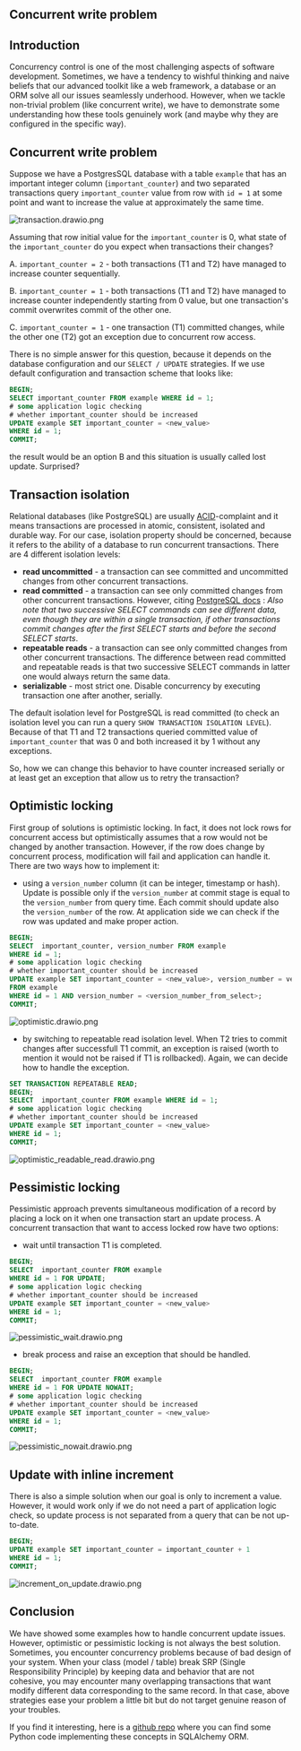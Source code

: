 ## Concurrent write problem

## Introduction
Concurrency control is one of the most challenging aspects of software development. Sometimes, we have a tendency to wishful thinking and naive beliefs that our advanced toolkit like a web framework, a database or an ORM solve all our issues seamlessly underhood. However, when we tackle non-trivial problem (like concurrent write), we have to demonstrate some understanding how these tools genuinely work (and maybe why they are configured in the specific way).

## Concurrent write problem
Suppose we have a PostgresSQL database with a table `example` that has an important integer column (`important_counter`) and two separated transactions query `important_counter` value from row with `id = 1` at some point and want to increase the value at approximately the same time.

![transaction.drawio.png](https://cdn.hashnode.com/res/hashnode/image/upload/v1650538124170/xZONNgeo9.png)

Assuming that row initial value for the `important_counter` is 0, what state of the `important_counter` do you expect when transactions their changes? 

A. `important_counter = 2` - both transactions (T1 and T2) have managed to increase counter sequentially.

B. `important_counter = 1` - both transactions (T1 and T2) have managed to increase counter independently starting from 0 value, but one transaction's commit overwrites commit of the other one.

C. `important_counter = 1` - one transaction (T1) committed changes, while the other one (T2) got an exception due to concurrent row access.

There is no simple answer for this question, because it depends on the database configuration and our `SELECT / UPDATE` strategies. If we use default configuration and transaction scheme that looks like:
```sql
BEGIN;
SELECT important_counter FROM example WHERE id = 1;
# some application logic checking 
# whether important_counter should be increased
UPDATE example SET important_counter = <new_value> 
WHERE id = 1;
COMMIT;
```
the result would be an option B and this situation is usually called lost update. Surprised?

## Transaction isolation
Relational databases (like PostgreSQL) are usually [ACID](https://en.wikipedia.org/wiki/ACID)-complaint and it means transactions are processed in atomic,  consistent, isolated and durable way. For our case, isolation property should be concerned, because it refers to the ability of a database to run concurrent transactions. There are 4 different isolation levels:
- **read uncommitted** - a transaction can see committed and uncommitted changes from other concurrent transactions.
- **read committed** - a transaction can see only committed changes from other concurrent transactions. However, citing [PostgreSQL docs](https://www.postgresql.org/docs/current/transaction-iso.html) : *Also note that two successive SELECT commands can see different data, even though they are within a single transaction, if other transactions commit changes after the first SELECT starts and before the second SELECT starts*.
- **repeatable reads** - a transaction can see only committed changes from other concurrent transactions. The difference between read committed and repeatable reads is that two successive SELECT commands in latter one would always return the same data.
- **serializable** - most strict one. Disable concurrency by executing transaction one after another, serially.

The default isolation level for PostgreSQL is read committed (to check an isolation level you can run a query `SHOW TRANSACTION ISOLATION LEVEL`). Because of that T1 and T2 transactions queried committed value of `important_counter` that was 0 and both increased it by 1 without any exceptions. 

So, how we can change this behavior to have counter increased serially or at least get an exception that allow us to retry the transaction?

## Optimistic locking
First group of solutions is optimistic locking. In fact, it does not lock rows for concurrent access but optimistically assumes that a row would not be changed by another transaction. However, if the row does change by concurrent process, modification will fail and application can handle it. There are two ways how to implement it: 
- using a `version_number` column (it can be integer, timestamp or hash). Update is possible only if the `version_number` at commit stage is equal to the `version_number` from query time. Each commit should update also the `version_number` of the row. At application side we can check if the row was updated and make proper action.
```sql
BEGIN;
SELECT  important_counter, version_number FROM example 
WHERE id = 1;
# some application logic checking
# whether important_counter should be increased
UPDATE example SET important_counter = <new_value>, version_number = version_number + 1 
FROM example 
WHERE id = 1 AND version_number = <version_number_from_select>;
COMMIT;
```
![optimistic.drawio.png](https://cdn.hashnode.com/res/hashnode/image/upload/v1650543766052/twawRuifz.png)

- by switching to repeatable read isolation level. When T2 tries to commit changes after successfull T1 commit, an exception is raised (worth to mention it would not be raised if T1 is rollbacked). Again, we can decide how to handle the exception.
```sql
SET TRANSACTION REPEATABLE READ;
BEGIN;
SELECT  important_counter FROM example WHERE id = 1;
# some application logic checking
# whether important_counter should be increased
UPDATE example SET important_counter = <new_value> 
WHERE id = 1;
COMMIT;
```
![optimistic_readable_read.drawio.png](https://cdn.hashnode.com/res/hashnode/image/upload/v1650543786881/gyXsRx36i.png)

## Pessimistic locking
Pessimistic approach prevents simultaneous modification of a record by placing a lock on it when one transaction start an update process. A concurrent transaction that want to access locked row have two options:
- wait until transaction T1 is completed.
```sql
BEGIN;
SELECT  important_counter FROM example 
WHERE id = 1 FOR UPDATE;
# some application logic checking
# whether important_counter should be increased
UPDATE example SET important_counter = <new_value> 
WHERE id = 1;
COMMIT;
```
![pessimistic_wait.drawio.png](https://cdn.hashnode.com/res/hashnode/image/upload/v1650543799429/dT6V6yF7t.png)

- break process and raise an exception that should be handled.
```sql
BEGIN;
SELECT  important_counter FROM example 
WHERE id = 1 FOR UPDATE NOWAIT;
# some application logic checking 
# whether important_counter should be increased
UPDATE example SET important_counter = <new_value> 
WHERE id = 1;
COMMIT;
```
![pessimistic_nowait.drawio.png](https://cdn.hashnode.com/res/hashnode/image/upload/v1650543813518/_8Qf2N797.png)

## Update with inline increment
There is also a simple solution when our goal is only to increment a value. However, it would work only if we do not need a part of application logic check, so update process is not separated from a query that can be not up-to-date.
```sql
BEGIN;
UPDATE example SET important_counter = important_counter + 1 
WHERE id = 1;
COMMIT;
```
![increment_on_update.drawio.png](https://cdn.hashnode.com/res/hashnode/image/upload/v1650562787357/9mV2zIWZu.png)

## Conclusion
We have showed some examples how to handle concurrent update issues. However, optimistic or pessimistic locking is not always the best solution. Sometimes, you encounter concurrency problems because of bad design of your system. When your class (model / table) break SRP (Single Responsibility Principle) by keeping data and behavior that are not cohesive, you may encounter many overlapping transactions that want modify different data corresponding to the same record. In that case, above strategies ease your problem a little bit but do not target genuine reason of your troubles.

If you find it interesting, here is a [github repo](https://github.com/jorzel/concurrency-control/) where you can find some Python code implementing these concepts in SQLAlchemy ORM. 
